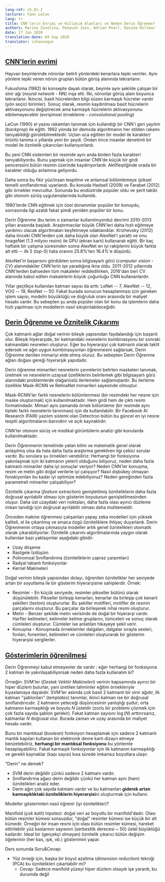 ```yaml
---
lang-ref: ch.01-2
lecturer: Yann LeCun
lang: tr
title: CNN'lerin Evrimi ve Kullanım Alanları ve Neden Derin Öğrenme?
authors: Marina Zavalina, Peeyush Jain, Adrian Pearl, Davida Kollmar
date: 27 Jan 2020
translation-date: 04 Sep 2020
translator: cihanongun
---
```



<!-- ## [Evolution of CNNs](https://www.youtube.com/watch?v=0bMe_vCZo30&t=2965s) -->
## [CNN'lerin evrimi](https://www.youtube.com/watch?v=0bMe_vCZo30&t=2965s)

<!--
In animal brains, neurons react to edges that are at particular orientations. Groups of neurons that react to the same orientations are replicated over all of the visual field.

Fukushima (1982) built a neural net (NN) that worked the same way as the brain, based on two concepts. First, neurons are replicated across the visual field. Second, there are complex cells that pool the information from simple cells (orientation-selective units). As a result, the shift of the picture will change the activation of simple cells, but will not influence the integrated activation of the complex cell (convolutional pooling).

LeCun (1990) used backprop to train a CNN to recognize handwritten digits. There is a demo from 1992 where the algorithm recognizes the digits of any style. Doing character/pattern recognition using a model that is trained end-to-end was new at that time. Previously, people had used feature extractors with a supervised model on top.

These new CNN systems could recognize multiple characters in the image at the same time. To do it, people used a small input window for a CNN and swiped it over the whole image. If it activated, it meant there was a particular character present.

Later, this idea was applied to faces/people detection and semantic segmentation (pixel-wise classification). Examples include Hadsell (2009) and Farabet (2012). This eventually became popular in industry, used in autonomous driving applications such as lane tracking.

Special types of hardware to train CNN were a hot topic in the 1980s, then the interest dropped, and now it has become popular again.

The deep learning (though the term was not used at that time) revolution started in 2010-2013. Researchers focused on inventing algorithms that could help train large CNNs faster. Krizhevsky (2012) came up with AlexNet, which was a much larger CNN than those used before, and trained it on ImageNet (1.3 million samples) using GPUs. After running for a couple of weeks AlexNet beat the performance of the best competing systems by a large margin -- a 25.8% *vs.* 16.4% top-5 error rate.

After seeing AlexNet's success, the computer vision (CV) community was convinced that CNNs work. While all papers from 2011-2012 that mentioned CNNs had been rejected, since 2016 most accepted CV papers use CNNs.

Over the years, the number of layers used has been increasing: LeNet -- 7, AlexNet -- 12, VGG -- 19, ResNet -- 50. However, there is a trade-off between the number of operations needed to compute the output, the size of the model, and its accuracy. Thus, a popular topic now is how to compress the networks to make the computations faster.
-->

Hayvan beyinlerinde nöronlar belirli yönlerdeki kenarlara tepki verirler. Aynı yönlere tepki veren nöron grupları bütün görüş alanında tekrarlanır.

Fukushima (1982) iki konsepte dayalı olarak, beyinle aynı şekilde çalışan bir sinir ağı (*neural network* - NN) inşa etti. İlki, nöronlar görüş alanı boyunca tekrarlanır. İkincisi, basit hücrelerden bilgi süzen karmaşık hücreler vardır (yön seçici birimler). Sonuç olarak, resmin kaydırılması basit hücrelerin aktivasyonunu değiştirecek ama karmaşık hücrelerin aktivasyonunu etkilemeyecektir (evrişimsel örnekleme - *convolutional pooling*)

LeCun (1990) el yazısı rakamları tanımak için kullandığı bir CNN'i geri yayılım (*backprop*) ile eğitti. 1992 yılında bir demoda algoritmanın her stilden rakamı tanıyabildiği görülebilmektedir. Uçtan uca eğitilen bir model ile karakter/örüntü tanıma o yıllarda yeni bir şeydi. Ondan önce insanlar denetimli bir model ile öznitelik çıkarıcıları kullanıyorlardı.

Bu yeni CNN sistemleri bir resimde aynı anda birden fazla karakteri tanıyabiliyordu. Bunu yapmak için insanlar CNN'de küçük bir girdi penceresini bütün resmin üzerinde kaydırıyorlardı. Aktifleştiğinde orada bir karakter olduğu anlamına geliyordu.

Daha sonra bu fikir yüz/insan tespitine ve anlamsal bölümlemeye (piksel temelli sınıflandırma) uyarlandı. Bu konuda Hadsell (2009) ve Farabet (2012) gibi örnekler mevcuttur. Sonunda bu endüstride popüler oldu ve şerit takibi gibi otonom sürüş uygulamalarında kullanıldı.

1980'lerde CNN eğitmek için özel donanımlar popüler bir konuydu, sonrasında ilgi azaldı fakat şimdi yeniden popüler bir konu.

Derin Öğrenme (bu terim o zamanlar kullanılmıyordu) devrimi 2010-2013 yılları arasında başladı. Araştırmacılar büyük CNN'leri daha hızlı eğitmeye yardımcı olacak algoritmaları keşfetmeye odaklandılar. Krizhevsky (2012) daha önceki CNN'lerden çok daha büyük olan AlexNet'i yarattı ve onu ImageNet (1.3 milyon resim) ile GPU (ekran kartı) kullanarak eğitti. Bir kaç haftalık bir çalışma süresinden sonra AlexNet en iyi rakiplerini büyük farkla alt etti -- ilk 5 (*top-5*) hata oranını 25.8%'ten 16.4%'e düşürdü.

AlexNet'in başarısını gördükten sonra bilgisayarlı görü (*computer vision - CV*) alanındakiler CNN'lerin işe yaradığına ikna oldu. 2011-2012 yıllarında CNN'lerden bahseden tüm makaleler reddedilirken, 2016'dan beri CV alanında kabul edilen makalelerin büyük çoğunluğu CNN kullananlardır.

Yıllar geçtikçe kullanılan katman sayısı da arttı: LeNet -- 7, AlexNet -- 12, VGG -- 19, ResNet -- 50. Fakat burada sonucun hesaplanması için gereken işlem sayısı, modelin büyüklüğü ve doğruluk oranı arasında bir maliyet hesabı vardır. Bu sebepten şu anda popüler olan bir konu da işlemlerin daha hızlı yapılması için modellerin nasıl sıkıştırılabileceğidir.


<!-- ## [Deep Learning and Feature Extraction](https://www.youtube.com/watch?v=0bMe_vCZo30&t=3955s) -->
## [Derin Öğrenme ve Öznitelik Çıkarımı](https://www.youtube.com/watch?v=0bMe_vCZo30&t=3955s)

<!--
Multilayer networks are successful because they exploit the compositional structure of natural data. In compositional hierarchy, combinations of objects at one layer in the hierarchy form the objects at the next layer. If we mimic this hierarchy as multiple layers and let the network learn the appropriate combination of features, we get what is called Deep Learning architecture. Thus, Deep Learning networks are hierarchical in nature.

Deep learning architectures have led to an incredible progress in computer vision tasks ranging from identifying and generating accurate masks around the objects to identifying spatial properties of an object. Mask-RCNN and RetinaNet architectures mainly led to this improvement.

Mask RCNNs have found their use in segmenting individual objects, *i.e.* creating masks for each object in an image. The input and output are both images. The architecture can also be used to do instance segmentation, *i.e.* identifying different objects of the same type in an image. Detectron, a Facebook AI Research (FAIR) software system, implements all these state-of-the-art object detection algorithms and is open source.

Some of the practical applications of CNNs are powering autonomous driving and analysing medical images.

Although the science and mathematics behind deep learning is fairly understood, there are still some interesting questions that require more research. These questions include: Why do architectures with multiple layers perform better, given that we can approximate any function with two layers? Why do CNNs work well with natural data such as speech, images, and text? How are we able to optimize non-convex functions so well? Why do over-parametrised architectures work?

Feature extraction consists of expanding the representational dimension such that the expanded features are more likely to be linearly separable; data points in higher dimensional space are more likely to be linearly separable due to the increase in the number of possible separating planes.

Earlier machine learning practitioners relied on high quality, hand crafted, and task specific features to build artificial intelligence models, but with the advent of Deep Learning, the models are able to extract the generic features automatically. Some common approaches used in feature extraction algorithms are highlighted below:

- Space tiling
- Random Projections
- Polynomial Classifier (feature cross-products)
- Radial basis functions
- Kernel Machines

Because of the compositional nature of data, learned features have a hierarchy of representations with increasing level of abstractions. For example:

-  Images - At the most granular level, images can be thought of as pixels. Combination of pixels constitute edges which when combined forms textons (multi-edge shapes). Textons form motifs and motifs form parts of the image. By combining these parts together we get the final image.
-  Text - Similarly, there is an inherent hierarchy in textual data. Characters form words, when we combine words together we get word-groups, then clauses, then by combining clauses we get sentences. Sentences finally tell us what story is being conveyed.
-  Speech - In speech, samples compose bands, which compose sounds, which compose phones, then phonemes, then whole words, then sentences, thus showing a clear hierarchy in representation.
-->

Çok katmanlı ağlar doğal verinin bileşik yapısından faydalandığı için başarılı olur. Bileşik hiyerarşide, bir katmandaki nesnelerin kombinasyonu bir sonraki katmandaki nesneleri oluşturur. Eğer bu hiyerarşiyi çok katmanlı olarak taklit edersek ve ağın uygun kombinasyonları öğrenmesini sağlarsak, Derin Öğrenme denilen mimariyi elde etmiş oluruz. Bu sebepten Derin Öğrenme ağları doğası gereği hiyerarşik yapıdadır.

Derin öğrenme mimarileri nesnelerin çevrelerini belirten maskeleri tanımak, üretmek ve nesnelerin uzaysal özelliklerini belirlemek gibi bilgisayarlı görü alanındaki problemlerde olağanüstü ilerlemeler sağlamışlardır. Bu ilerleme özellikle Mask-RCNN ve RetinaNet mimarileri sayesinde olmuştur.

Mask-RCNN'ler farklı nesnelerin bölümlenmesi (bir resimdeki her nesne için maske oluşturmak) için kullanılmaktadır. Hem girdi hem de çıktı resim formatındadır. Mimari aynı zamanda örnek bölümleme (bir resimde aynı tipteki farklı nesnelerin tanınması) için de kullanılabilir. Bir Facebook AI Research (FAIR) yazılım sistemi olan Detectron bütün bu güncel en iyi nesne tespiti algoritmalarını barındırır ve açık kaynaklıdır.

CNN'ler otonom sürüş ve medikal görüntülerin analizi gibi konularda kullanılmaktadır.

Derin Öğrenmenin temelinde yatan bilim ve matematik genel olarak anlaşılmış olsa da hala daha fazla araştırma gerektiren ilgi çekici sorular vardır. Bu sorulara şu örnekleri verebiliriz: Herhangi bir fonksiyona yakınlaşmak için iki katmanın yeterli olduğunu biliyoruz, neden daha fazla katmanlı mimariler daha iyi sonuçlar veriyor? Neden CNN'ler konuşma, resim ve metin gibi doğal verilerle iyi çalışıyor? Nasıl dışbükey olmayan fonskiyonları bu kadar iyi optimize edebiliyoruz? Neden gereğinden fazla parametreli mimariler çalışabiliyor?

Öznitelik çıkarma (*feature extraction*) genişletilmiş özniteliklerin daha fazla doğrusal ayrılabilir olması için gösterim boyutunun genişletilmesinden oluşur. Daha üst uzaydaki veri noktaları, daha fazla olası ayırıcı düzleme imkan tanıdığı için doğrusal ayrılabilir olması daha muhtemeldir.

Önceden makine öğrenmesi çalışanları yapay zeka modelleri için yüksek kaliteli, el ile çıkarılmış ve amaca özgü özniteliklere ihtiyaç duyarlardı. Derin Öğrenmenin ortaya çıkmasıyla modeller artık genel öznitelikleri otomatik olarak çıkarabiliyorlar. Öznitelik çıkarımı algoritmalarında yaygın olarak kullanılan bazı yaklaşımlar aşağıdaki gibidir:

- Uzay döşeme
- Rastgele İzdüşüm
- Polinomsal Sınıflandırma (özniteliklerin çapraz çarpımları)
- Radyal tabanlı fonksiyonlar
- Kernel Makineleri

Doğal verinin bileşik yapısından dolayı, öğrenilen öznitelikler her seviyede artan bir soyutlama ile bir gösterim hiyerarşisine sahiplerdir. Örnek:

-  Resimler - En küçük seviyede, resimler pikseller bütünü olarak düşünülebilir. Pikseller birleşip kenarları, kenarlar da birleşip çok kenarlı şekilleri (texton) oluştururlar. Bu şekiller motifleri, motifler de resmin parçalarını oluşturur. Bu parçalar da birleşerek nihai resmi oluşturur.
-  Metin - Benzer şekilde metin verisinde de doğal bir hiyerarşi vardır. Harfler kelimeleri, kelimeler kelime gruplarını, tümceleri ve sonuç olarak cümleleri oluşturur. Cümleler ise anlatılan hikayeye şekil verir.
-  Konuşma - Konuşmada örneklemler dalgaları, dalgalar sırayla sesleri, fonları, fonemleri, kelimeleri ve cümleleri oluşturarak bir gösterim hiyerarşisi sergilerler.

<!-- ## [Learning representations](https://www.youtube.com/watch?v=0bMe_vCZo30&t=4767s) -->
## [Gösterimlerin öğrenilmesi](https://www.youtube.com/watch?v=0bMe_vCZo30&t=4767s)
<!--
There are those who dismiss Deep Learning: if we can approximate any function with 2 layers, why have more?

For example: SVMs find a separating hyperplane "in the span of the data", meaning predictions are based on comparisons to training examples. SVMs are essentially a very simplistic 2 layer neural net, where the first layer defines "templates" and the second layer is a linear classifier. The problem with 2 layer fallacy is that the complexity and size of the middle layer is exponential in $N$ (to do well with a difficult task, need LOTS of templates). But if you expand the number of layers to $\log(N)$, the layers become linear in $N$. There is a trade-off between time and space.

An analogy is designing a circuit to compute a boolean function with no more than two layers of gates -- we can compute **any boolean function** this way! But, the complexity and resources of the first layer (number of gates) quickly becomes infeasible for complex functions.

What is "deep"?

- An SVM isn't deep because it only has two layers
- A classification tree isn't deep because every layer analyses the same (raw) features
- A deep network has several layers and uses them to build a **hierarchy of features of increasing complexity**

How can models learn representations (good features)?

Manifold hypothesis: natural data lives in a low-dimensional manifold. Set of possible images is essentially infinite, set of "natural" images is a tiny subset. For example: for an image of a person, the set of possible images is on the order of magnitude of the number of face muscles they can move (degrees of freedom) ~ 50. An ideal (and unrealistic) feature extractor represents all the factors of variation (each of the muscles, lighting, *etc.*).

Q&A from the end of lecture:

- For the face example, could some other dimensionality reduction technique (*i.e.* PCA) extract these features?
  - Answer: would only work if the manifold surface is a hyperplane, which it is not
 -->
 Derin Öğrenmeyi kabul etmeyenler de vardır : eğer herhangi bir fonksiyona 2 katman ile yakınlaşabiliyorsak neden daha fazla kullanalım ki?
 
 Örneğin: SVM'ler (*Destek Vektör Makineleri*) verinin kapsamında ayırıcı bir hiper düzlem bulurlar, yani üretilen tahminler eğitim örnekleriyle kıyaslamaya dayalıdır. SVM'ler aslında çok basit 2 katmanlı bir sinir ağıdır, ilk katman "şablonları" (*templates*) tanımlar, ikinci katman ise bir doğrusal sınıflandırıcıdır. 2 katmanın yeteceği düşüncesinin yanlışlığı şudur; orta katmanın karmaşıklığı ve boyutu $N$ üsteldir (zorlu bir problemi çözmek için çok fazla sayıda şablon gerekir). Fakat katman sayısını $\log(N)$ arttırırsanız, katmanlar $N$ doğrusal olur. Burada zaman ve uzay arasında bir maliyet hesabı vardır.
 
Bunu bir mantıksal (*boolean*) fonksiyon hesaplamak için sadece 2 katmanlı mantık kapıları kullanan bir elektronik devre kartı dizayn etmeye benzetebiliriz, **herhangi bir mantıksal fonksiyonu** bu yöntemle hesaplayabiliriz. Fakat karmaşık fonksiyonlar için ilk katmanın karmaşıklığı ve gerekli kaynaklar (kapı sayısı) kısa sürede imkansız boyutlara ulaşır.


"Derin" ne demek?

- SVM derin değildir çünkü sadece 2 katmanı vardır.
- Sınıflandırma ağacı derin değildir çünkü her katman aynı (ham) öznitelikleri analiz eder.
- Derin ağın çok sayıda katmanı vardır ve bu katmanları **giderek artan karmaşıklıktaki özniteliklerin hiyerarşisi**ni oluşturmak için kullanır.

Modeller gösterimleri nasıl öğrenir (iyi öznitelikler)?

Manifold (*çok katlı*) hipotezi: doğal veri az boyutlu bir manifold'dadır. Olası bütün resimler kümesi sonsuzdur, "doğal" resimler kümesi ise küçük bir alt kümedir. Örneğin bir insan resmi için olası bütün resimler kümesi, hareket ettirilebilir yüz kaslarının sayısının (serbestlik derecesi ~ 50) üstel büyüklüğü kadardır. İdeal bir (gerçekçi olmayan) öznitelik çıkarıcı bütün değişim öğelerinin (her kas, ışık, vb.) gösterimini yapar.

Ders sonunda Soru&Cevap:
- Yüz örneği için, başka bir boyut azaltma (*dimension reduction*) tekniği (PCA) bu öznitelikleri çıkartabilir mi?
  - Cevap: Sadece manifold yüzeyi hiper düzlem olsaydı işe yarardı, bu durumda değil
